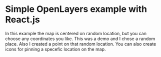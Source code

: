 # Simple OpenLayers example with React.js

In this example the map is centered on random location, but you can choose any coordinates you like. This was a demo and I chose a random place.
Also I created a point on that random location. You can also create icons for pinning a specefic location on the map.
